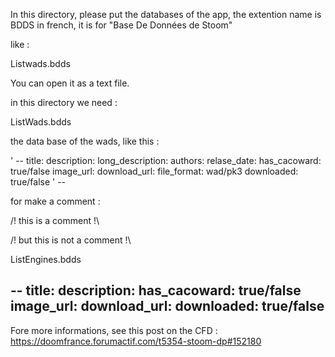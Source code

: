 In this directory, please put the databases of the app, the extention name is BDDS in french, it is for "Base De Données de Stoom"

like : 

Listwads.bdds

You can open it as a text file.

in this directory we need : 

ListWads.bdds

the data base of the wads, like this :

' --
title:
description:
long_description:
authors:
relase_date:
has_cacoward: true/false
image_url:
download_url:
file_format: wad/pk3
downloaded: true/false
' --

for make a comment : 

/! this is a comment !\


/! but this is
not a comment !\



ListEngines.bdds

--
title:
description:
has_cacoward: true/false
image_url:
download_url:
downloaded: true/false
--


Fore more informations, see this post on the CFD : 
https://doomfrance.forumactif.com/t5354-stoom-dp#152180
